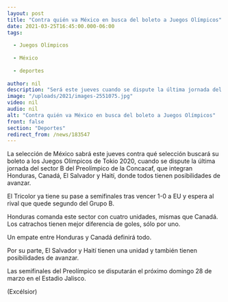 ```yaml
---
layout: post
title: "Contra quién va México en busca del boleto a Juegos Olímpicos"
date: 2021-03-25T16:45:00.000-06:00
tags:
  
  - Juegos Olímpicos
  
  - México
  
  - deportes
  
author: nil
description: "Será este jueves cuando se dispute la última jornada del Grupo B cuando quede definido el rival del Tricolor"
image: "/uploads/2021/images-2551075.jpg"
video: nil
audio: nil
alt: "Contra quién va México en busca del boleto a Juegos Olímpicos"
front: false
section: "Deportes"
redirect_from: /news/183547
---
```


La selección de México sabrá este jueves contra qué selección buscará su boleto a los Juegos Olímpicos de Tokio 2020, cuando se dispute la última jornada del sector B del Preolímpico de la Concacaf, que integran Honduras, Canadá, El Salvador y Haití, donde todos tienen posibilidades de avanzar.

El Tricolor ya tiene su pase a semifinales tras vencer 1-0 a EU y espera al rival que quede segundo del Grupo B.

Honduras comanda este sector con cuatro unidades, mismas que Canadá. Los catrachos tienen mejor diferencia de goles, sólo por uno.

Un empate entre Honduras y Canadá definirá todo.

Por su parte, El Salvador y Haití tienen una unidad y también tienen posibilidades de avanzar.

Las semifinales del Preolímpico se disputarán el próximo domingo 28 de marzo en el Estadio Jalisco.

(Excélsior)